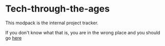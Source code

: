 # Tech-through-the-ages

This modpack is the internal project tracker.

If you don't know what that is, you are in the wrong place and you should go [here](https://www.curseforge.com/minecraft/modpacks/tech-through-the-ages/)
